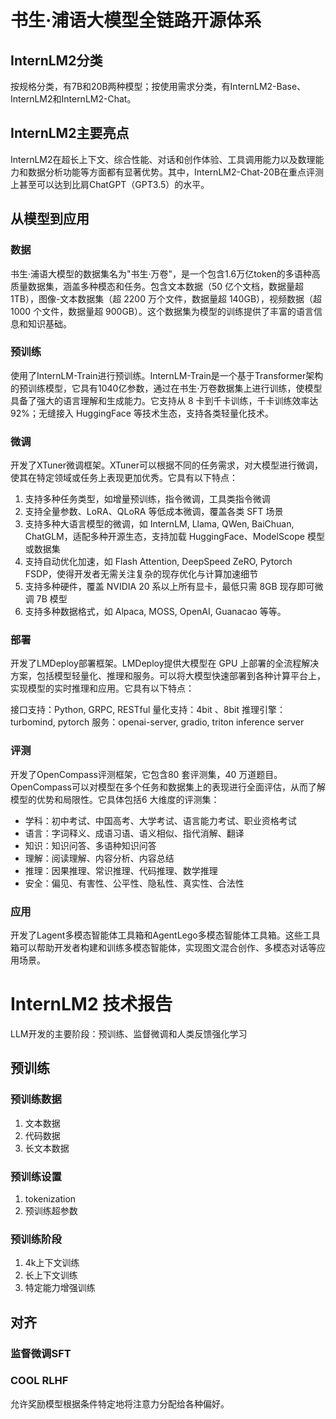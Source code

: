 
# 书生·浦语大模型全链路开源体系



## InternLM2分类
按规格分类，有7B和20B两种模型；按使用需求分类，有InternLM2-Base、InternLM2和InternLM2-Chat。

## InternLM2主要亮点
InternLM2在超长上下文、综合性能、对话和创作体验、工具调用能力以及数理能力和数据分析功能等方面都有显著优势。其中，InternLM2-Chat-20B在重点评测上甚至可以达到比肩ChatGPT（GPT3.5）的水平。

## 从模型到应用


### 数据
书生·浦语大模型的数据集名为"书生·万卷"，是一个包含1.6万亿token的多语种高质量数据集，涵盖多种模态和任务。包含文本数据（50 亿个文档，数据量超 1TB），图像-文本数据集（超 2200 万个文件，数据量超 140GB），视频数据（超 1000 个文件，数据量超 900GB）。这个数据集为模型的训练提供了丰富的语言信息和知识基础。

### 预训练
使用了InternLM-Train进行预训练。InternLM-Train是一个基于Transformer架构的预训练模型，它具有1040亿参数，通过在书生·万卷数据集上进行训练，使模型具备了强大的语言理解和生成能力。它支持从 8 卡到千卡训练，千卡训练效率达 92%；无缝接入 HuggingFace 等技术生态，支持各类轻量化技术。

### 微调
开发了XTuner微调框架。XTuner可以根据不同的任务需求，对大模型进行微调，使其在特定领域或任务上表现更加优秀。它具有以下特点：
1. 支持多种任务类型，如增量预训练，指令微调，工具类指令微调
2. 支持全量参数、LoRA、QLoRA 等低成本微调，覆盖各类 SFT 场景
3. 支持多种大语言模型的微调，如 InternLM, Llama, QWen, BaiChuan, ChatGLM，适配多种开源生态，支持加载 HuggingFace、ModelScope 模型或数据集
4. 支持自动优化加速，如 Flash Attention, DeepSpeed ZeRO, Pytorch FSDP，使得开发者无需关注复杂的现存优化与计算加速细节
5. 支持多种硬件，覆盖 NVIDIA 20 系以上所有显卡，最低只需 8GB 现存即可微调 7B 模型
6. 支持多种数据格式，如 Alpaca, MOSS, OpenAI, Guanacao 等等。

### 部署
开发了LMDeploy部署框架。LMDeploy提供大模型在 GPU 上部署的全流程解决方案，包括模型轻量化、推理和服务。可以将大模型快速部署到各种计算平台上，实现模型的实时推理和应用。它具有以下特点：

接口支持：Python, GRPC, RESTful
量化支持：4bit 、8bit 
推理引擎：turbomind, pytorch
服务：openai-server, gradio, triton inference server


### 评测
开发了OpenCompass评测框架，它包含80 套评测集，40 万道题目。OpenCompass可以对模型在多个任务和数据集上的表现进行全面评估，从而了解模型的优势和局限性。它具体包括6 大维度的评测集：

- 学科：初中考试、中国高考、大学考试、语言能力考试、职业资格考试
- 语言：字词释义、成语习语、语义相似、指代消解、翻译
- 知识：知识问答、多语种知识问答
- 理解：阅读理解、内容分析、内容总结
- 推理：因果推理、常识推理、代码推理、数学推理
- 安全：偏见、有害性、公平性、隐私性、真实性、合法性

### 应用
开发了Lagent多模态智能体工具箱和AgentLego多模态智能体工具箱。这些工具箱可以帮助开发者构建和训练多模态智能体，实现图文混合创作、多模态对话等应用场景。



# InternLM2 技术报告

LLM开发的主要阶段：预训练、监督微调和人类反馈强化学习

## 预训练

### 预训练数据
1. 文本数据
2. 代码数据
3. 长文本数据

### 预训练设置
1. tokenization
2. 预训练超参数

### 预训练阶段
1. 4k上下文训练
2. 长上下文训练
3. 特定能力增强训练

## 对齐
### 监督微调SFT
### COOL RLHF
允许奖励模型根据条件特定地将注意力分配给各种偏好。